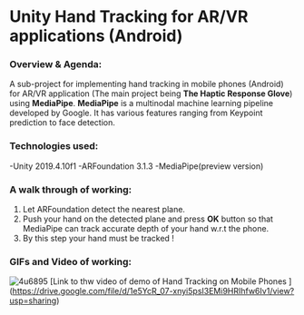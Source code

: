# Unity Hand Tracking for AR/VR applications (Android)
### Overview & Agenda:
A sub-project for implementing hand tracking in mobile phones (Android) for AR/VR application (The main project being **The Haptic Response Glove**) using **MediaPipe**. **MediaPipe** is a multinodal machine learning pipeline developed by Google. It has various features ranging from Keypoint prediction to face detection. 
### Technologies used:
-Unity 2019.4.10f1
-ARFoundation 3.1.3
-MediaPipe(preview version)
### A walk through of working:
1. Let ARFoundation detect the nearest plane.
2. Push your hand on the detected plane and press **OK** button so that MediaPipe can track accurate depth of your hand w.r.t the phone.
3. By this step your hand must be tracked !
### GIFs and Video of working:
![4u6895](https://user-images.githubusercontent.com/77329786/104851813-38650400-591d-11eb-83bf-864648e2484c.gif)
[Link to thw video of demo of Hand Tracking on Mobile Phones ] (https://drive.google.com/file/d/1e5YcR_07-xnyi5psI3EMi9HRIhfw6Iv1/view?usp=sharing)
